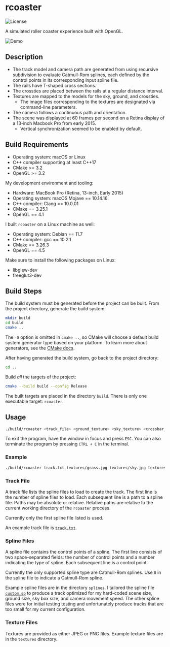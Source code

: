 # rcoaster

![License](https://img.shields.io/github/license/fonzcastellanos/rcoaster)

A simulated roller coaster experience built with OpenGL.

![Demo](demo.gif)

## Description 

- The track model and camera path are generated from using recursive subdivision to evaluate Catmull-Rom splines, each defined by the control points in its corresponding input spline file.
- The rails have T-shaped cross sections.
- The crossties are placed between the rails at a regular distance interval.
- Textures are mapped to the models for the sky, ground, and crossties.
    - The image files corresponding to the textures are designated via command-line parameters.
- The camera follows a continuous path and orientation.
- The scene was displayed at 60 frames per second on a Retina display of a 13-inch Macbook Pro from early 2015.
    - Vertical synchronization seemed to be enabled by default.

## Build Requirements

- Operating system: macOS or Linux
- C++ compiler supporting at least C++17
- CMake >= 3.2
- OpenGL >= 3.2

My development environment and tooling:
- Hardware: MacBook Pro (Retina, 13-inch, Early 2015)
- Operating system: macOS Mojave == 10.14.16
- C++ compiler: Clang == 10.0.01
- CMake == 3.25.1
- OpenGL == 4.1

I built `rcoaster` on a Linux machine as well:
- Operating system: Debian == 11.7
- C++ compiler: gcc == 10.2.1
- CMake == 3.26.3
- OpenGL == 4.5

Make sure to install the following packages on Linux:
- libglew-dev
- freeglut3-dev

## Build Steps

The build system must be generated before the project can be built. From the project directory, generate the build system:
```sh
mkdir build
cd build
cmake ..
```
The `-G` option is omitted in `cmake ..`, so CMake will choose a default build system generator type based on your platform. To learn more about generators, see the [CMake docs](https://cmake.org/cmake/help/latest/manual/cmake-generators.7.html).

After having generated the build system, go back to the project directory:
```sh
cd ..
```

Build *all* the targets of the project:
```sh
cmake --build build --config Release
```

The built targets are placed in the directory `build`. There is only one executable target: `rcoaster`.

## Usage

```sh
./build/rcoaster <track_file> <ground_texture> <sky_texture> <crossbar_texture>
```

To exit the program, have the window in focus and press `ESC`. You can also terminate the program by pressing `CTRL + C` in the terminal.

### Example

```sh
./build/rcoaster track.txt textures/grass.jpg textures/sky.jpg textures/wood.jpg
```

### Track File

A track file lists the spline files to load to create the track. The first line is the number of spline files to load. Each subsequent line is a path to a spline file. Paths may be absolute or relative. Relative paths are relative to the current working directory of the `rcoaster` process.

Currently only the first spline file listed is used.

An example track file is [`track.txt`](track.txt). 

### Spline Files

A spline file contains the control points of a spline. The first line consists of two space-separated fields: the number of control points and a number indicating the type of spline. Each subsequent line is a control point.

Currently the only supported spline type are Catmull-Rom splines. Use `0` in the spline file to indicate a Catmull-Rom spline.

Example spline files are in the directory `splines`. I tailored the spline file [`custom.sp`](splines/custom.sp) to produce a track optimized for my hard-coded scene size, ground size, sky box size, and camera movement speed. The other spline files were for initial testing testing and unfortunately produce tracks that are too small for my current configuration.
 
### Texture Files

Textures are provided as either JPEG or PNG files. Example texture files are in the `textures` directory.